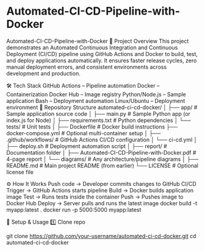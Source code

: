 # Automated-CI-CD-Pipeline-with-Docker
Automated-CI-CD-Pipeline-with-Docker
📌 Project Overview
This project demonstrates an Automated Continuous Integration and Continuous Deployment (CI/CD) pipeline using GitHub Actions and Docker to build, test, and deploy applications automatically.
It ensures faster release cycles, zero manual deployment errors, and consistent environments across development and production.

🛠 Tech Stack
GitHub Actions – Pipeline automation
Docker – Containerization
Docker Hub – Image registry
Python/Node.js – Sample application
Bash – Deployment automation
Linux/Ubuntu – Deployment environment
📂 Repository Structure
automated-ci-cd-docker/ │ ├── app/ # Sample application source code │ ├── main.py # Sample Python app (or index.js for Node) │ ├── requirements.txt # Python dependencies │ └── tests/ # Unit tests │ ├── Dockerfile # Docker build instructions ├── docker-compose.yml # Optional multi-container setup │ ├── .github/workflows/ # GitHub Actions CI/CD configuration │ └── ci-cd.yml │ ├── deploy.sh # Deployment automation script │ ├── report/ # Documentation folder │ ├── Automated-CI-CD-Pipeline-with-Docker.pdf # 4-page report │ └── diagrams/ # Any architecture/pipeline diagrams │ ├── README.md # Main project README (from earlier) └── LICENSE # Optional license file

⚙️ How It Works
Push code → Developer commits changes to GitHub
CI/CD Trigger → GitHub Actions starts pipeline
Build → Docker builds application image
Test → Runs tests inside the container
Push → Pushes image to Docker Hub
Deploy → Server pulls and runs the latest image
docker build -t myapp:latest . docker run -p 5000:5000 myapp:latest

🚀 Setup & Usage
1️⃣ Clone repo

git clone https://github.com/your-username/automated-ci-cd-docker.git
cd automated-ci-cd-docker
